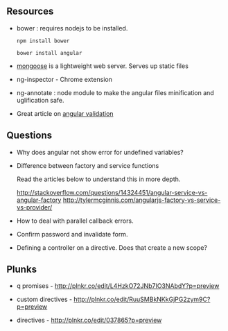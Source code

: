 Resources
-----------------------

 - bower : requires nodejs to be installed.
	 
	 ``
	 npm install bower
	 ``

	 ``
	 bower install angular
	 ``

- [mongoose](http://cesanta.com/mongoose.shtml) is a lightweight web server. Serves up static files

- ng-inspector - Chrome extension

- ng-annotate : node module to make the angular files minification and uglification safe.

- Great article on [angular validation](http://odetocode.com/blogs/scott/archive/2014/10/16/working-with-validators-and-messages-in-angularjs.aspx)

Questions
----------------------

- Why does angular not show error for undefined variables?

- Difference between factory and service functions
	
	Read the articles below to understand this in more depth.
	
	http://stackoverflow.com/questions/14324451/angular-service-vs-angular-factory
	http://tylermcginnis.com/angularjs-factory-vs-service-vs-provider/ 

- How to deal with parallel callback errors.

- Confirm password and invalidate form.

- Defining a controller on a directive. Does that create a new scope?

Plunks
----------------

- q promises - http://plnkr.co/edit/L4HzkO72JNb7IO3NAbdY?p=preview

- custom directives - http://plnkr.co/edit/RuuSMBkNKkGjPG2zym9C?p=preview

- directives - http://plnkr.co/edit/037865?p=preview
